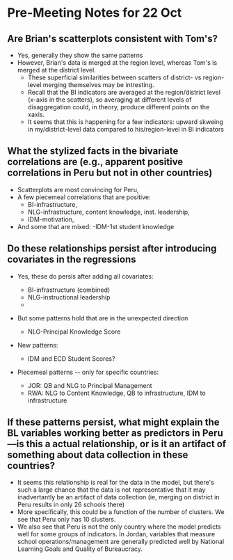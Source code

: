# Pre-Meeting Notes for 22 Oct

## Are Brian's scatterplots consistent with Tom's?
- Yes, generally they show the same patterns
- However, Brian's data is merged at the region level, whereas Tom's is merged at the district level.
  - These superficial similarities between scatters of district- vs region-level merging themselves may be intresting.
  - Recall that the BI indicators are averaged at the region/district level (x-axis in the scatters), so averaging at different levels of disaggregation could, in theory, produce different points on the xaxis.
  - It seems that this is happening for a few indicators: upward skweing in my/district-level data compared to his/region-level in BI indicators 

## What the stylized facts in the bivariate correlations are (e.g., apparent positive correlations in Peru but not in other countries)
  - Scatterplots are most convincing for Peru,
  - A few piecemeal correlations that are positive:
    - BI-infrastructure,
    - NLG-infrastructure, content knowledge, inst. leadership,
    - IDM-motivation,
  - And some that are mixed:
    -IDM-1st student knowledge

##	Do these relationships persist after introducing covariates in the regressions 
- Yes, these do persis after adding all covariates:
  - BI-infrastructure (combined)
  - NLG-instructional leadership
  - 
- But some patterns hold that are in the unexpected direction
  - NLG-Principal Knowledge Score

- New patterns:
  - IDM and ECD Student Scores?

- Piecemeal patterns -- only for specific countries:
  - JOR: QB and NLG to Principal Management
  - RWA: NLG to Content Knowledge, QB to infrastructure, IDM to infrastructure




## If these patterns persist, what might explain the BL variables working better as predictors in Peru—is this a actual relationship, or is it an artifact of something about data collection in these countries?
- It seems this relationship is real for the data in the model, but there's such a large chance that the data is not representative that it may inadvertantly be an artifact of data collection (ie, merging on district in Peru results in only 26 schools there)
- More specifically, this could be a function of the number of clusters. We see that Peru only has 10 clusters.
- We also see that Peru is not the only country where the model predicts well for some groups of indicators. In Jordan, variables that measure school operations/management are generally predicted well by National Learning Goals and Quality of Bureaucracy.
